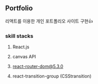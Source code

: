 ## Portfolio

리액트를 이용한 개인 포트폴리오 사이트 구현👍


### skill stacks

1. React.js

2. canvas API

3. react-router-dom@5.3.0

4. react-transition-group (CSStransition)